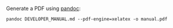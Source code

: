 Generate a PDF using [pandoc](https://pandoc.org):
```
pandoc DEVELOPER_MANUAL.md --pdf-engine=xelatex -o manual.pdf
```

